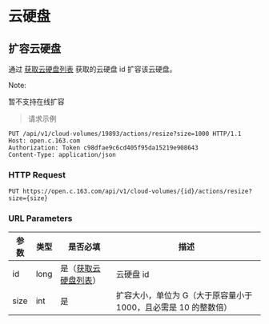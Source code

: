 #  云硬盘
## 扩容云硬盘

通过 [获取云硬盘列表](http://59.111.120.124/?http#7-2) 获取的云硬盘 id 扩容该云硬盘。

<span>Note:</span><div class="alertContent">暂不支持在线扩容</div>

> 请求示例

```http
PUT /api/v1/cloud-volumes/19893/actions/resize?size=1000 HTTP/1.1
Host: open.c.163.com
Authorization: Token c98dfae9c6cd405f95da15219e908643
Content-Type: application/json
```

### HTTP Request

`PUT https://open.c.163.com/api/v1/cloud-volumes/{id}/actions/resize?size={size}`

### URL Parameters

| 参数 | 类型 |               是否必填               |                               描述                              |
|------|------|--------------------------------------|-----------------------------------------------------------------|
| id   | long | 是（[获取云硬盘列表](http://59.111.120.124/?http#7-2)） | 云硬盘 id                                                       |
| size | int  | 是                                   | 扩容大小，单位为 G（大于原容量小于 1000，且必需是 10 的整数倍） |